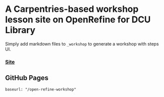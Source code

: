 # A Carpentries-based workshop lesson site on OpenRefine for DCU Library

Simply add markdown files to `_workshop` to generate a workshop with steps UI.

### [Site](https://liamodwyer.github.io/openrefine-workshop/)

## GitHub Pages
```
baseurl: "/open-refine-workshop"
```
